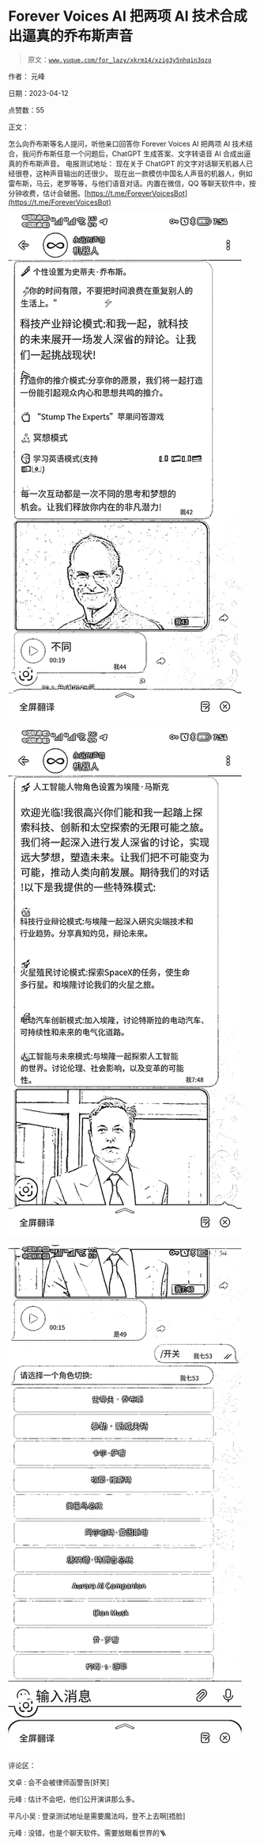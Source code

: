 # Forever Voices AI 把两项 AI 技术合成出逼真的乔布斯声音

> 原文：[`www.yuque.com/for_lazy/xkrm14/xzig3y5nhqin3qzo`](https://www.yuque.com/for_lazy/xkrm14/xzig3y5nhqin3qzo)

作者： 元峰

日期：2023-04-12

点赞数：55

正文：

怎么向乔布斯等名人提问，听他亲口回答你 Forever Voices AI 把两项 AI 技术结合，我问乔布斯任意一个问题后，ChatGPT 生成答案、文字转语音 AI 合成出逼真的乔布斯声音。 电报测试地址： 现在关于 ChatGPT 的文字对话聊天机器人已经很卷，这种声音输出的还很少。 现在出一款模仿中国名人声音的机器人，例如雷布斯，马云，老罗等等，与他们语音对话。内置在微信，QQ 等聊天软件中，按分钟收费，估计会破圈。[https://t.me/ForeverVoicesBot](https://t.me/ForeverVoicesBot)

![](img/29d6eee33d24aa6674d57612ff54c241.png)

![](img/c327bfbfeb0aa6ab8787aa19cc1eabb2.png)

![](img/5e65625fb15a4ec732ab9695082a80bd.png)

评论区：

文卓 : 会不会被律师函警告[奸笑]

元峰 : 估计不会吧，他们公开演讲那么多。

平凡小吴 : 登录测试地址是需要魔法吗，登不上去啊[捂脸]

元峰 : 没错，也是个聊天软件。需要放眼看世界的🪜

